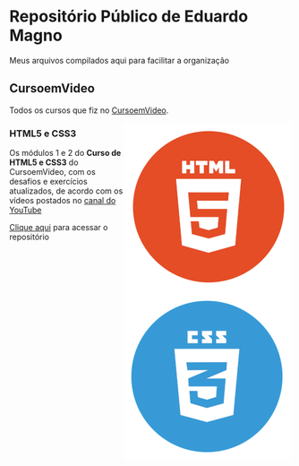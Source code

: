 # Repositório Público de Eduardo Magno

Meus arquivos compilados aqui para facilitar a organização

## CursoemVideo

Todos os cursos que fiz no [CursoemVideo](https://www.cursoemvideo.com).

<img align="right" src="imagens/logo-html-css.png">

### HTML5 e CSS3

Os módulos 1 e 2 do **Curso de HTML5 e CSS3** do CursoemVideo, com os desafios e exercícios atualizados, de acordo com os vídeos postados no [canal do YouTube](https://www.youtube.com/cursoemvideo)

[Clique aqui](https://github.com/magaldimagno/html-css) para acessar o repositório
